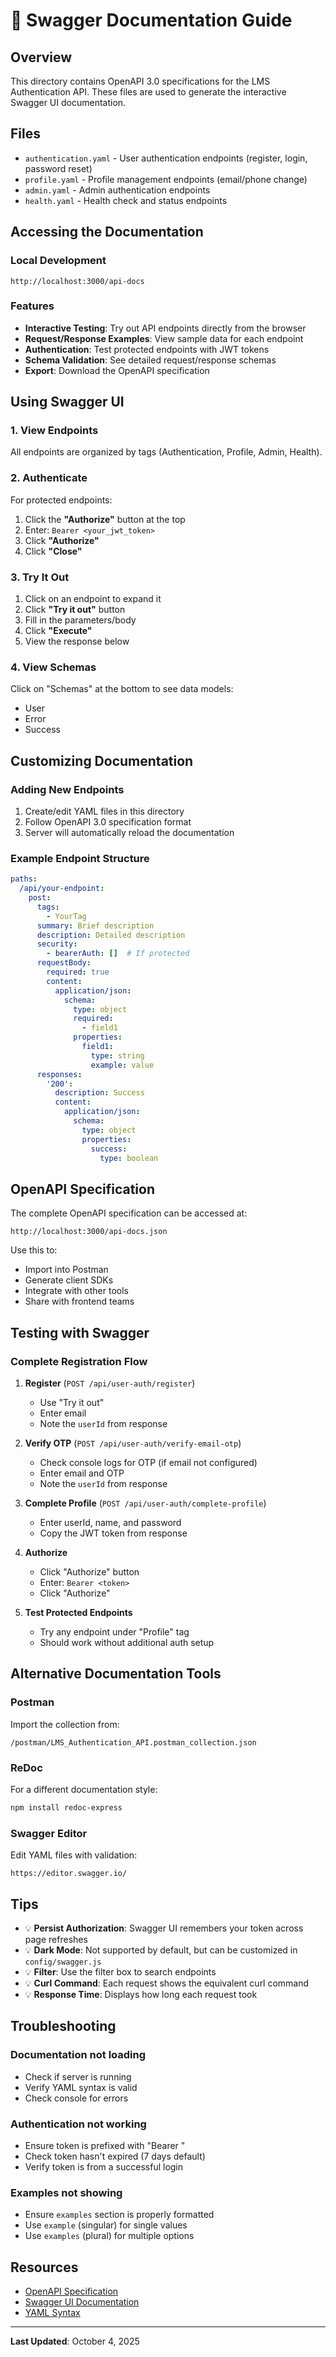 # 📖 Swagger Documentation Guide

## Overview

This directory contains OpenAPI 3.0 specifications for the LMS Authentication API. These files are used to generate the interactive Swagger UI documentation.

## Files

- `authentication.yaml` - User authentication endpoints (register, login, password reset)
- `profile.yaml` - Profile management endpoints (email/phone change)
- `admin.yaml` - Admin authentication endpoints
- `health.yaml` - Health check and status endpoints

## Accessing the Documentation

### Local Development
```
http://localhost:3000/api-docs
```

### Features

- **Interactive Testing**: Try out API endpoints directly from the browser
- **Request/Response Examples**: View sample data for each endpoint
- **Authentication**: Test protected endpoints with JWT tokens
- **Schema Validation**: See detailed request/response schemas
- **Export**: Download the OpenAPI specification

## Using Swagger UI

### 1. View Endpoints
All endpoints are organized by tags (Authentication, Profile, Admin, Health).

### 2. Authenticate
For protected endpoints:
1. Click the **"Authorize"** button at the top
2. Enter: `Bearer <your_jwt_token>`
3. Click **"Authorize"**
4. Click **"Close"**

### 3. Try It Out
1. Click on an endpoint to expand it
2. Click **"Try it out"** button
3. Fill in the parameters/body
4. Click **"Execute"**
5. View the response below

### 4. View Schemas
Click on "Schemas" at the bottom to see data models:
- User
- Error
- Success

## Customizing Documentation

### Adding New Endpoints

1. Create/edit YAML files in this directory
2. Follow OpenAPI 3.0 specification format
3. Server will automatically reload the documentation

### Example Endpoint Structure

```yaml
paths:
  /api/your-endpoint:
    post:
      tags:
        - YourTag
      summary: Brief description
      description: Detailed description
      security:
        - bearerAuth: []  # If protected
      requestBody:
        required: true
        content:
          application/json:
            schema:
              type: object
              required:
                - field1
              properties:
                field1:
                  type: string
                  example: value
      responses:
        '200':
          description: Success
          content:
            application/json:
              schema:
                type: object
                properties:
                  success:
                    type: boolean
```

## OpenAPI Specification

The complete OpenAPI specification can be accessed at:
```
http://localhost:3000/api-docs.json
```

Use this to:
- Import into Postman
- Generate client SDKs
- Integrate with other tools
- Share with frontend teams

## Testing with Swagger

### Complete Registration Flow

1. **Register** (`POST /api/user-auth/register`)
   - Use "Try it out"
   - Enter email
   - Note the `userId` from response

2. **Verify OTP** (`POST /api/user-auth/verify-email-otp`)
   - Check console logs for OTP (if email not configured)
   - Enter email and OTP
   - Note the `userId` from response

3. **Complete Profile** (`POST /api/user-auth/complete-profile`)
   - Enter userId, name, and password
   - Copy the JWT token from response

4. **Authorize**
   - Click "Authorize" button
   - Enter: `Bearer <token>`
   - Click "Authorize"

5. **Test Protected Endpoints**
   - Try any endpoint under "Profile" tag
   - Should work without additional auth setup

## Alternative Documentation Tools

### Postman
Import the collection from:
```
/postman/LMS_Authentication_API.postman_collection.json
```

### ReDoc
For a different documentation style:
```bash
npm install redoc-express
```

### Swagger Editor
Edit YAML files with validation:
```
https://editor.swagger.io/
```

## Tips

- 💡 **Persist Authorization**: Swagger UI remembers your token across page refreshes
- 💡 **Dark Mode**: Not supported by default, but can be customized in `config/swagger.js`
- 💡 **Filter**: Use the filter box to search endpoints
- 💡 **Curl Command**: Each request shows the equivalent curl command
- 💡 **Response Time**: Displays how long each request took

## Troubleshooting

### Documentation not loading
- Check if server is running
- Verify YAML syntax is valid
- Check console for errors

### Authentication not working
- Ensure token is prefixed with "Bearer "
- Check token hasn't expired (7 days default)
- Verify token is from a successful login

### Examples not showing
- Ensure `examples` section is properly formatted
- Use `example` (singular) for single values
- Use `examples` (plural) for multiple options

## Resources

- [OpenAPI Specification](https://swagger.io/specification/)
- [Swagger UI Documentation](https://swagger.io/tools/swagger-ui/)
- [YAML Syntax](https://learnxinyminutes.com/docs/yaml/)

---

**Last Updated**: October 4, 2025
